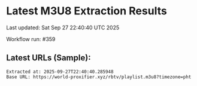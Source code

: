 # Latest M3U8 Extraction Results

Last updated: Sat Sep 27 22:40:40 UTC 2025

Workflow run: #359

## Latest URLs (Sample):
```
Extracted at: 2025-09-27T22:40:40.285948
Base URL: https://world-proxifier.xyz/rbtv/playlist.m3u8?timezone=pht

```
